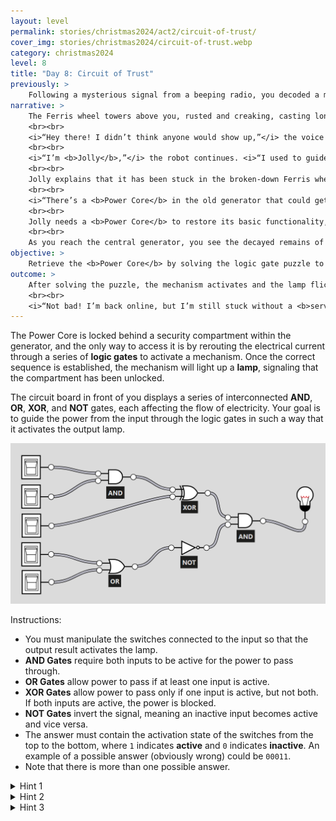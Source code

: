 ```yaml
---
layout: level
permalink: stories/christmas2024/act2/circuit-of-trust/
cover_img: stories/christmas2024/circuit-of-trust.webp
category: christmas2024
level: 8
title: "Day 8: Circuit of Trust"
previously: >
    Following a mysterious signal from a beeping radio, you decoded a message pointing to the Ferris wheel deep within the twisted carnival grounds. Navigating through the eerie festival, you reached the towering structure, where something — or someone — appears to be waiting for you in the shadows.
narrative: >
    The Ferris wheel towers above you, rusted and creaking, casting long shadows in the dim light. As you approach, the faint hum of machinery catches your ear. From behind a pile of debris, a pair of glowing eyes flicker to life, followed by a crackling voice.
    <br><br>
    <i>“Hey there! I didn’t think anyone would show up,”</i> the voice says, cheerful despite the distortion. A small, worn-out robot emerges from the shadows — its metallic body dented and rusted, with carnival insignia still visible under layers of grime.
    <br><br>
    <i>“I’m <b>Jolly</b>,”</i> the robot continues. <i>“I used to guide visitors and keep the carnival running. But, well... things haven’t exactly been cheerful around here for a while.”</i>
    <br><br>
    Jolly explains that it has been stuck in the broken-down Ferris wheel, barely functional, watching the corruption spread through the carnival. It has a plan to retrieve the <b>Crystal of Joy</b>, but its systems are too damaged to act on it. Suspicious of outsiders after years of isolation, Jolly hesitates before revealing the full plan.
    <br><br>
    <i>“There’s a <b>Power Core</b> in the old generator that could get me running again,”</i> Jolly says cautiously. <i>“But before I trust you with my plan, I need to know I can rely on you. Consider this a <b>test</b>. If you can help me restore my systems, we can talk about the rest.”</i>
    <br><br>
    Jolly needs a <b>Power Core</b> to restore its basic functionality, but it’s locked inside a corrupted generator deeper in the carnival grounds. You’ll need to navigate the decaying machinery and solve a logic puzzle to retrieve the core.
    <br><br>
    As you reach the central generator, you see the decayed remains of an access mechanism, with faint lights blinking on and off. The Power Core is stored behind a locked compartment, but the only way to access it is by activating a <b>mechanism</b> that will light up the control panel. This mechanism is tied to a series of circuits and gates that control the flow of power.
objective: >
    Retrieve the <b>Power Core</b> by solving the logic gate puzzle to reroute the power and light up the mechanism, unlocking the compartment. Return the Power Core to Jolly to restore its power.
outcome: >
    After solving the puzzle, the mechanism activates and the lamp flickers to life, indicating that the compartment has been unlocked. You retrieve the <b>Power Core</b> and return it to Jolly, who quickly installs the core, its systems whirring back to life.
    <br><br>
    <i>“Not bad! I’m back online, but I’m still stuck without a <b>servo motor</b> to move around. That’s hidden in the old <b>carousel</b>. If you can find it, we can finally put my plan into motion.”</i>
---
```


The Power Core is locked behind a security compartment within the generator, and the only way to access it is by rerouting the electrical current through a series of **logic gates** to activate a mechanism. Once the correct sequence is established, the mechanism will light up a **lamp**, signaling that the compartment has been unlocked.

The circuit board in front of you displays a series of interconnected **AND**, **OR**, **XOR**, and **NOT** gates, each affecting the flow of electricity. Your goal is to guide the power from the input through the logic gates in such a way that it activates the output lamp.

<div><img class="challenge-img" src="/assets/img/stories/christmas2024/logic-circuit.png"></div>

Instructions:
- You must manipulate the switches connected to the input so that the output result activates the lamp.
- **AND Gates** require both inputs to be active for the power to pass through.
- **OR Gates** allow power to pass if at least one input is active.
- **XOR Gates** allow power to pass only if one input is active, but not both. If both inputs are active, the power is blocked.
- **NOT Gates** invert the signal, meaning an inactive input becomes active and vice versa.
- The answer must contain the activation state of the switches from the top to the bottom, where `1` indicates **active** and `0` indicates **inactive**. An example of a possible answer (obviously wrong) could be `00011`.
- Note that there is more than one possible answer.

<details>
 <summary>Hint 1</summary>
 Start by focusing on the <b>end of the circuit</b> where the lamp is. Work backwards from there to figure out how the power needs to flow to reach the output.
</details>

<details>
 <summary>Hint 2</summary>
 The last two switches in the sequence are very direct and will help you narrow down the correct path. Pay close attention to those.
</details>

<details>
 <summary>Hint 3</summary>
 Be careful with the <b>XOR gates</b> — they require exactly one input to be active, so ensure you're sending only one signal through.
</details>
